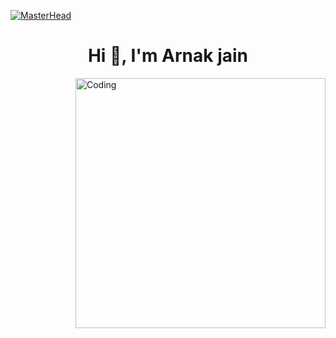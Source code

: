 [![MasterHead](https://firebasestorage.googleapis.com/v0/b/flexi-coding.appspot.com/o/dempgi7-520f8d5f-63d4-4453-8822-dbc149ae27f8.gif?alt=media&token=91c0c7b2-93c3-4029-b011-1a8703c5730d)](https://rishavchanda.io)
<h1 align="center">Hi 👋, I'm Arnak jain</h1>
<img align="right" alt="Coding" width="400" src="
<img align="right" alt="Coding" width="400" src="[https://cdn.dribbble.com/users/1162077/screenshots/3848914/programmer.gif](https://www.google.com/url?sa=i&url=https%3A%2F%2Fwww.caxsol.com%2Fdata-analysis-visualization.html&psig=AOvVaw2w6zGNJjMZjvyVM1phzFM8&ust=1710963077581000&source=images&cd=vfe&opi=89978449&ved=0CBEQjRxqFwoTCPD926SIgYUDFQAAAAAdAAAAABAv)https://www.google.com/url?sa=i&url=https%3A%2F%2Fwww.caxsol.com%2Fdata-analysis-visualization.html&psig=AOvVaw2w6zGNJjMZjvyVM1phzFM8&ust=1710963077581000&source=images&cd=vfe&opi=89978449&ved=0CBEQjRxqFwoTCPD926SIgYUDFQAAAAAdAAAAABAv">

